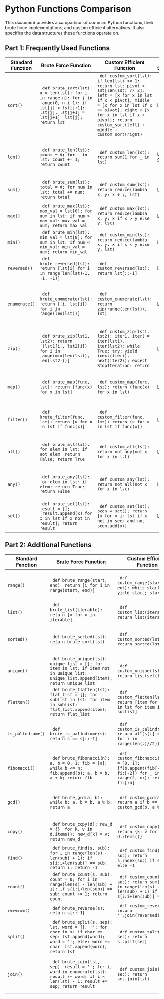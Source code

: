 # Python Functions Comparison

This document provides a comparison of common Python functions, their brute force implementations, and custom efficient alternatives. It also specifies the data structures these functions operate on.

## Part 1: Frequently Used Functions

| Standard Function | Brute Force Function | Custom Efficient Function | Data Structure | Description |
|-------------------|----------------------|---------------------------|----------------|-------------|
| `sort()`          | ``` def brute_sort(lst): n = len(lst); for i in range(n): for j in range(0, n-i-1): if lst[j] > lst[j+1]: lst[j], lst[j+1] = lst[j+1], lst[j]; return lst``` | ``` def custom_sort(lst): if len(lst) <= 1: return lst; pivot = lst[len(lst) // 2]; left = [x for x in lst if x < pivot]; middle = [x for x in lst if x == pivot]; right = [x for x in lst if x > pivot]; return custom_sort(left) + middle + custom_sort(right)``` | List | Sorts a list in ascending order. |
| `len()`           | ``` def brute_len(lst): count = 0; for _ in lst: count += 1; return count``` | ``` def custom_len(lst): return sum(1 for _ in lst)``` | List, String | Returns the number of items in a list or characters in a string. |
| `sum()`           | ``` def brute_sum(lst): total = 0; for num in lst: total += num; return total``` | ``` def custom_sum(lst): return reduce(lambda x, y: x + y, lst)``` | List | Calculates the sum of elements in a list. |
| `max()`           | ``` def brute_max(lst): max_val = lst[0]; for num in lst: if num > max_val: max_val = num; return max_val``` | ``` def custom_max(lst): return reduce(lambda x, y: x if x > y else y, lst)``` | List | Returns the largest element in a list. |
| `min()`           | ``` def brute_min(lst): min_val = lst[0]; for num in lst: if num < min_val: min_val = num; return min_val``` | ``` def custom_min(lst): return reduce(lambda x, y: x if x < y else y, lst)``` | List | Returns the smallest element in a list. |
| `reversed()`      | ``` def brute_reversed(lst): return [lst[i] for i in range(len(lst)-1, -1, -1)]``` | ``` def custom_reversed(lst): return lst[::-1]``` | List | Reverses the order of elements in a list. |
| `enumerate()`     | ``` def brute_enumerate(lst): return [(i, lst[i]) for i in range(len(lst))]``` | ``` def custom_enumerate(lst): return zip(range(len(lst)), lst)``` | List | Adds a counter to an iterable, returning pairs of index and item. |
| `zip()`           | ``` def brute_zip(lst1, lst2): return [(lst1[i], lst2[i]) for i in range(min(len(lst1), len(lst2)))]``` | ``` def custom_zip(lst1, lst2): iter1, iter2 = iter(lst1), iter(lst2); while True: try: yield (next(iter1), next(iter2)); except StopIteration: return``` | List | Combines two lists into a list of tuples, pairing elements by index. |
| `map()`           | ``` def brute_map(func, lst): return [func(x) for x in lst]``` | ``` def custom_map(func, lst): return (func(x) for x in lst)``` | List | Applies a function to every item in an iterable. |
| `filter()`        | ``` def brute_filter(func, lst): return [x for x in lst if func(x)]``` | ``` def custom_filter(func, lst): return (x for x in lst if func(x))``` | List | Filters elements from a list that satisfy a condition. |
| `all()`           | ``` def brute_all(lst): for elem in lst: if not elem: return False; return True``` | ``` def custom_all(lst): return not any(not x for x in lst)``` | List | Returns True if all elements in an iterable are true. |
| `any()`           | ``` def brute_any(lst): for elem in lst: if elem: return True; return False``` | ``` def custom_any(lst): return not all(not x for x in lst)``` | List | Returns True if any element in an iterable is true. |
| `set()`           | ``` def brute_set(lst): result = []; [result.append(x) for x in lst if x not in result]; return result``` | ``` def custom_set(lst): seen = set(); return [x for x in lst if x not in seen and not seen.add(x)]``` | List | Removes duplicate elements from a list. |



## Part 2: Additional Functions

| Standard Function | Brute Force Function | Custom Efficient Function | Data Structure | Description |
|-------------------|----------------------|---------------------------|----------------|-------------|
| `range()`         | ``` def brute_range(start, end): return [i for i in range(start, end)]``` | ``` def custom_range(start, end): while start < end: yield start; start += 1``` | List | Generates a sequence of numbers within a given range. |
| `list()`          | ``` def brute_list(iterable): return [x for x in iterable]``` | ``` def custom_list(iterable): return list(iterable)``` | Iterable | Converts an iterable to a list. |
| `sorted()`        | ``` def brute_sorted(lst): return brute_sort(lst)``` | ``` def custom_sorted(lst): return sorted(lst)``` | List | Returns a sorted list from the elements of any iterable. |
| `unique()`        | ``` def brute_unique(lst): unique_list = []; for item in lst: if item not in unique_list: unique_list.append(item); return unique_list``` | ``` def custom_unique(lst): return list(set(lst))``` | List | Returns a list of unique elements. |
| `flatten()`       | ``` def brute_flatten(lst): flat_list = []; for sublist in lst: for item in sublist: flat_list.append(item); return flat_list``` | ``` def custom_flatten(lst): return [item for sublist in lst for item in sublist]``` | List | Flattens a list of lists into a single list. |
| `is_palindrome()` | ``` def brute_is_palindrome(s): return s == s[::-1]``` | ``` def custom_is_palindrome(s): return all(s[i] == s[~i] for i in range(len(s)//2))``` | String | Checks if a string reads the same forward and backward. |
| `fibonacci()`     | ``` def brute_fibonacci(n): a, b = 0, 1; fib = [a]; while b <= n: fib.append(b); a, b = b, a + b; return fib``` | ``` def custom_fibonacci(n): fib = [0, 1]; [fib.append(fib[-1] + fib[-2]) for _ in range(2, n)]; return fib[:n]``` | List | Generates Fibonacci sequence up to the nth number. |
| `gcd()`           | ``` def brute_gcd(a, b): while b: a, b = b, a % b; return a``` | ``` def custom_gcd(a, b): return a if b == 0 else custom_gcd(b, a % b)``` | Int | Calculates the greatest common divisor of two numbers. |
| `copy()`          | ``` def brute_copy(d): new_d = {}; for k, v in d.items(): new_d[k] = v; return new_d``` | ``` def custom_copy(d): return {k: v for k, v in d.items()}``` | Dict | Creates a shallow copy of a dictionary. |
| `find()`          | ``` def brute_find(s, sub): for i in range(len(s) - len(sub) + 1): if s[i:i+len(sub)] == sub: return i; return -1``` | ``` def custom_find(s, sub): return s.index(sub) if sub in s else -1``` | String | Finds the first occurrence of a substring in a string. |
| `count()`         | ``` def brute_count(s, sub): count = 0; for i in range(len(s) - len(sub) + 1): if s[i:i+len(sub)] == sub: count += 1; return count``` | ``` def custom_count(s, sub): return sum(1 for i in range(len(s) - len(sub) + 1) if s[i:i+len(sub)] == sub)``` | String | Counts the occurrences of a substring in a string. |
| `reverse()`       | ``` def brute_reverse(s): return s[::-1]``` | ``` def custom_reverse(s): return ''.join(reversed(s))``` | String | Reverses a string. |
| `split()`         | ``` def brute_split(s, sep): lst, word = [], ''; for char in s: if char == sep: lst.append(word); word = ''; else: word += char; lst.append(word); return lst``` | ``` def custom_split(s, sep): return s.split(sep)``` | String | Splits a string into a list using a separator. |
| `join()`          | ``` def brute_join(lst, sep): result = ''; for i, word in enumerate(lst): result += word; if i < len(lst) - 1: result += sep; return result``` | ``` def custom_join(lst, sep): return sep.join(lst)``` | List, String | Concatenates a list of strings into a single string with a separator. |
